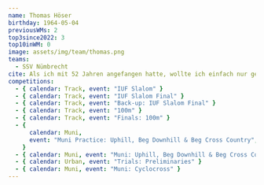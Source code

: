 ```yaml
---
name: Thomas Höser
birthday: 1964-05-04
previousWMs: 2
top3since2022: 3
top10inWM: 0 
image: assets/img/team/thomas.png
teams:
  - SSV Nümbrecht
cite: Als ich mit 52 Jahren angefangen hatte, wollte ich einfach nur geradeaus fahren können. Jetzt freue ich mich auf jedes Training, jeden Wettkampf, denn jedes Mal erhalte ich konstruktive Kritik, um in kleinen Schritten weiterzukommen. Eine tolle Gemeinschaft. Ich muss jedes Mal lächeln, wenn ich daran denke, zum zweiten Mal an einer WM teilzunehmen.
competitions:
  - { calendar: Track, event: "IUF Slalom" }
  - { calendar: Track, event: "IUF Slalom Final" }
  - { calendar: Track, event: "Back-up: IUF Slalom Final" }
  - { calendar: Track, event: "100m" }
  - { calendar: Track, event: "Finals: 100m" }
  - {
      calendar: Muni,
      event: "Muni Practice: Uphill, Beg Downhill & Beg Cross Country",
    }
  - { calendar: Muni, event: "Muni: Uphill, Beg Downhill & Beg Cross Country" }
  - { calendar: Urban, event: "Trials: Preliminaries" }
  - { calendar: Muni, event: "Muni: Cyclocross" }
---
```

